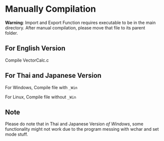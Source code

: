 # Manually Compilation

**Warning**: Import and Export Function requires executable to be in the main directory. After manual compilation, please move that file to its parent folder.

## For English Version

Compile VectorCalc.c

## For Thai and Japanese Version

For Windows, Compile file with `_Win`

For Linux, Compile file without `_Win`

## Note

Please do note that in Thai and Japanese Version *of Windows*,
some functionality might not work due to the program messing with wchar and set mode stuff.
